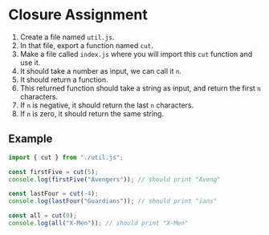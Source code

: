 # Closure Assignment

1. Create a file named `util.js`.
2. In that file, export a function named `cut`.
3. Make a file called `index.js` where you will import this `cut` function and use it.
4. It should take a number as input, we can call it `n`.
5. It should return a function.
6. This returned function should take a string as input, and return the first `n` characters.
7. If `n` is negative, it should return the last `n` characters.
8. If `n` is zero, it should return the same string.

## Example

```js
import { cut } from "./util.js";

const firstFive = cut(5);
console.log(firstFive("Avengers")); // should print "Aveng"

const lastFour = cut(-4);
console.log(lastFour("Guardians")); // should print "ians"

const all = cut(0);
console.log(all("X-Men")); // should print "X-Men"
```
